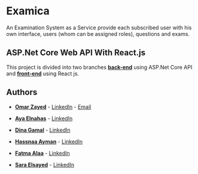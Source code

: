 # Examica
An Examination System as a Service provide each subscribed user with his own interface, users (whom can be assigned roles), questions and exams.
## ASP.Net Core Web API With React.js 
This project is divided into two branches [**back-end**](https://github.com/OmarZayed77/Examica/tree/backend) using ASP.Net Core API and [**front-end**](https://github.com/OmarZayed77/Examica/tree/frontend) using React js.

## Authors

* [**Omar Zayed**](https://github.com/OmarZayed77) - [LinkedIn](https://www.linkedin.com/in/omar-zayed/) - [Email](zayedomarr@gmail.com)

* [**Aya Elnahas**](https://github.com/ayaelnahas) - [LinkedIn](https://www.linkedin.com/in/aya-elnahas-7949418a/)

* [**Dina Gamal**](https://github.com/DinaGemechu) - [LinkedIn](https://www.linkedin.com/in/dina-gamal-76825616b/)

* [**Hassnaa Ayman**](https://github.com/7asnaa) - [LinkedIn](https://www.linkedin.com/in/hassnaa-ayman-a8915912b/)

* [**Fatma Alaa**](https://github.com/FatmaAD) - [LinkedIn](https://www.linkedin.com/in/fatma-basheer-4b2b48136/)

* [**Sara Elsayed**](https://github.com/Sara-Elsayed) - [LinkedIn](https://www.linkedin.com/in/sara-elsayed-038077106/)

